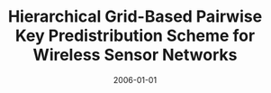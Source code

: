 ---
title: "Hierarchical Grid-Based Pairwise Key Predistribution Scheme for Wireless Sensor Networks"
collection: publications
permalink: /publication/2006-01-01-Hierarchical-Grid-Based-Pairwise-Key-Predistribution-Scheme-for-Wireless-Sensor-Networks
date: 2006-01-01
venue: 'In the proceedings of Wireless Sensor Networks, Third European Workshop, EWSN 2006, Zurich, Switzerland, February 13-15, 2006, Proceedings'
paperurl: 'https://doi.org/10.1007/11669463\_9'
citation: ' David Mohaisen,  DaeHun Nyang, &quot;Hierarchical Grid-Based Pairwise Key Predistribution Scheme for Wireless Sensor Networks.&quot; In the proceedings of Wireless Sensor Networks, Third European Workshop, EWSN 2006, Zurich, Switzerland, February 13-15, 2006, Proceedings, 2006.'
---